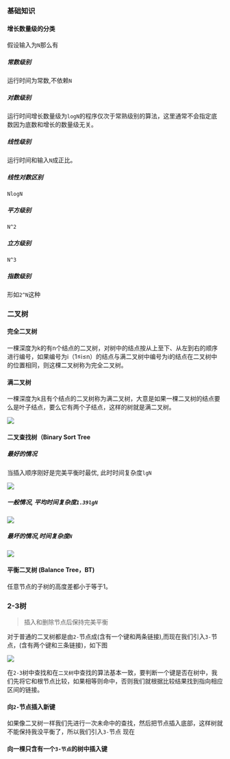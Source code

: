 ### 基础知识

#### 增长数量级的分类

假设输入为`N`那么有

#####  常数级别
运行时间为常数,不依赖`N`
##### 对数级别
运行时间增长数量级为`logN`的程序仅次于常熟级别的算法，这里通常不会指定底数因为底数和增长的数量级无关。
##### 线性级别
运行时间和输入`N`成正比。

##### 线性对数区别
`NlogN`
##### 平方级别
`N^2`
##### 立方级别
`N^3`
##### 指数级别
形如`2^N`这种

### 二叉树

#### 完全二叉树
一棵深度为k的有n个结点的二叉树，对树中的结点按从上至下、从左到右的顺序进行编号，如果编号为i（1≤i≤n）的结点与满二叉树中编号为i的结点在二叉树中的位置相同，则这棵二叉树称为完全二叉树。

#### 满二叉树
一棵深度为k且有个结点的二叉树称为满二叉树，大意是如果一棵二叉树的结点要么是叶子结点，要么它有两个子结点，这样的树就是满二叉树。

![](./images/BRTree/tree.jpg)

#### 二叉查找树（Binary Sort Tree

##### 最好的情况

当插入顺序刚好是完美平衡时最优, 此时时间复杂度`lgN`

![](./images/BRTree/BSTbest.jpg)

##### 一般情况, 平均时间复杂度`1.39lgN`

![](./images/BRTree/BSTgeneral.jpg)

##### 最坏的情况,时间复杂度`N`

![](./images/BRTree/BSTworst.jpg)

#### 平衡二叉树 (Balance Tree，BT) 
 任意节点的子树的高度差都小于等于1。
 
### 2-3树

> 插入和删除节点后保持完美平衡

对于普通的二叉树都是由`2-`节点成(含有一个键和两条链接),而现在我们引入`3-`节点，(含有两个键和三条链接)，如下图

![](./images/BRTree/2-3Tree.jpg)

在`2-3`树中查找和在`二叉树`中查找的算法基本一致，要判断一个键是否在树中，我们先将它和根节点比较，如果相等则命中，否则我们就根据比较结果找到指向相应区间的链接。

#### 向`2-`节点插入新键

如果像二叉树一样我们先进行一次未命中的查找，然后把节点插入底部，这样树就不能保持我没平衡了，所以我们引入`3-`节点
现在 
#### 向一棵只含有一个`3-节点`的树中插入键



